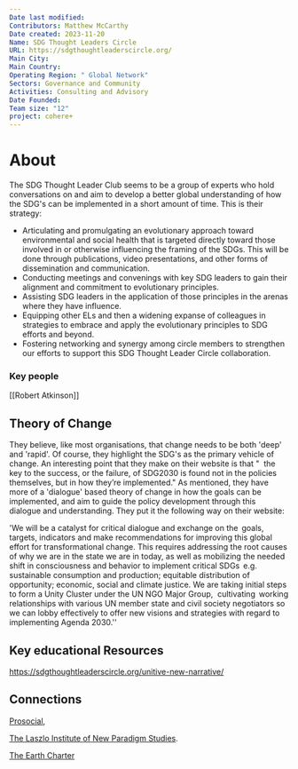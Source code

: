 ```yaml
---
Date last modified: 
Contributors: Matthew McCarthy
Date created: 2023-11-20
Name: SDG Thought Leaders Circle
URL: https://sdgthoughtleaderscircle.org/
Main City: 
Main Country: 
Operating Region: " Global Network"
Sectors: Governance and Community
Activities: Consulting and Advisory
Date Founded: 
Team size: "12"
project: cohere+
---
```


# About 

The SDG Thought Leader Club seems to be a group of experts who hold conversations on and aim to develop a better global understanding of how the SDG's can be implemented in a short amount of time. This is their strategy:

- Articulating and promulgating an evolutionary approach toward environmental and social health that is targeted directly toward those involved in or otherwise influencing the framing of the SDGs. This will be done through publications, video presentations, and other forms of dissemination and communication.
- Conducting meetings and convenings with key SDG leaders to gain their alignment and commitment to evolutionary principles.
- Assisting SDG leaders in the application of those principles in the arenas where they have influence.
- Equipping other ELs and then a widening expanse of colleagues in strategies to embrace and apply the evolutionary principles to SDG efforts and beyond.
- Fostering networking and synergy among circle members to strengthen our efforts to support this SDG Thought Leader Circle collaboration.

### Key people 

[[Robert Atkinson]]

## Theory of Change 

They believe, like most organisations, that change needs to be both 'deep' and 'rapid'. Of course, they highlight the SDG's as the primary vehicle of change. An interesting point that they make on their website is that "  the key to the success, or the failure, of SDG2030 is found not in the policies themselves, but in how they’re implemented." As mentioned, they have more of a 'dialogue' based theory of change in how the goals can be implemented, and aim to guide the policy development through this dialogue and understanding. They put it the following way on their website: 

'We will be a catalyst for critical dialogue and exchange on the  goals, targets, indicators and make recommendations for improving this global effort for transformational change. This requires addressing the root causes of why we are in the state we are in today, as well as mobilizing the needed shift in consciousness and behavior to implement critical SDGs  e.g. sustainable consumption and production; equitable distribution of opportunity; economic, social and climate justice. We are taking initial steps to form a Unity Cluster under the UN NGO Major Group,  cultivating  working relationships with various UN member state and civil society negotiators so we can lobby effectively to offer new visions and strategies with regard to implementing Agenda 2030.''

## Key educational Resources 

https://sdgthoughtleaderscircle.org/unitive-new-narrative/

## Connections 

[Prosocial](https://www.prosocial.world/the-science), 

[The Laszlo Institute of New Paradigm Studies](https://thelaszloinstitute.com/). 

[The Earth Charter](http://earthcharter.org/discover/the-earth-charter/)
